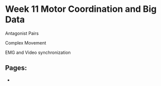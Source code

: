 # Week 11 Motor Coordination and Big Data

Antagonist Pairs

Complex Movement

EMG and Video synchronization

## Pages:
- [](../week-11/Motor-Coordination-and-Big-Data.ipynb)
